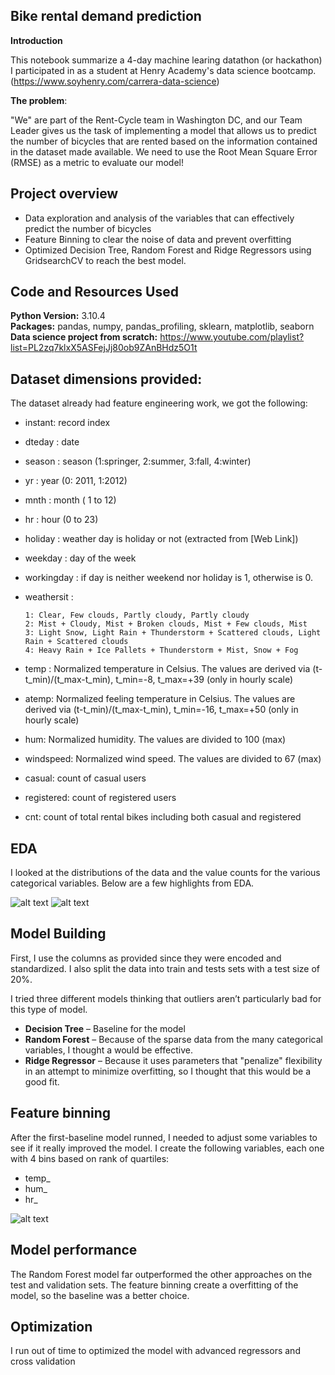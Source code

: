 ## Bike rental demand prediction
<b>Introduction</b>

This notebook summarize a 4-day machine learing datathon (or hackathon) I participated in as a student at Henry Academy's data science bootcamp.(https://www.soyhenry.com/carrera-data-science)

<b>The problem</b>:

"We" are part of the Rent-Cycle team in Washington DC, and our Team Leader gives us the task of implementing a model that allows us to predict the number of bicycles that are rented based on the information contained in the dataset made available.
We need to use the Root Mean Square Error (RMSE) as a metric to evaluate our model!

## Project overview
* Data exploration and analysis of the variables that can effectively predict the number of bicycles 
* Feature Binning to clear the noise of data and prevent overfitting
* Optimized Decision Tree, Random Forest and Ridge Regressors using GridsearchCV to reach the best model. 


## Code and Resources Used 
**Python Version:** 3.10.4  
**Packages:** pandas, numpy, pandas_profiling, sklearn, matplotlib, seaborn  
**Data science project from scratch:** https://www.youtube.com/playlist?list=PL2zq7klxX5ASFejJj80ob9ZAnBHdz5O1t  


## Dataset dimensions provided:
The dataset already had feature engineering work, we got the following:

* instant: record index
* dteday : date
* season : season (1:springer, 2:summer, 3:fall, 4:winter)
* yr : year (0: 2011, 1:2012)
* mnth : month ( 1 to 12)
* hr : hour (0 to 23)
* holiday : weather day is holiday or not (extracted from [Web Link])
* weekday : day of the week
* workingday : if day is neither weekend nor holiday is 1, otherwise is 0.
* weathersit :

      1: Clear, Few clouds, Partly cloudy, Partly cloudy
      2: Mist + Cloudy, Mist + Broken clouds, Mist + Few clouds, Mist
      3: Light Snow, Light Rain + Thunderstorm + Scattered clouds, Light Rain + Scattered clouds
      4: Heavy Rain + Ice Pallets + Thunderstorm + Mist, Snow + Fog
* temp : Normalized temperature in Celsius. The values are derived via (t-t_min)/(t_max-t_min), t_min=-8, t_max=+39 (only in hourly scale)
* atemp: Normalized feeling temperature in Celsius. The values are derived via (t-t_min)/(t_max-t_min), t_min=-16, t_max=+50 (only in hourly scale)
* hum: Normalized humidity. The values are divided to 100 (max)
* windspeed: Normalized wind speed. The values are divided to 67 (max)
* casual: count of casual users
* registered: count of registered users
* cnt: count of total rental bikes including both casual and registered

## EDA
I looked at the distributions of the data and the value counts for the various categorical variables. Below are a few highlights from EDA. 

![alt text](https://github.com/cvillarragamo/Datathon-Bike-Rental-ML/blob/main/figures/linear_correlation.png "linear correlation")
![alt text](https://github.com/cvillarragamo/Datathon-Bike-Rental-ML/blob/main/figures/distributions.png "Distribution")

## Model Building 

First, I use the columns as provided since they were encoded and standardized. I also split the data into train and tests sets with a test size of 20%.   

I tried three different models thinking that outliers aren’t particularly bad for this type of model.   

*	**Decision Tree** – Baseline for the model
*	**Random Forest** – Because of the sparse data from the many categorical variables, I thought a would be effective.
*	**Ridge Regressor** – Because it uses parameters that "penalize" flexibility in an attempt to minimize overfitting, so I thought that this would be a good fit. 

## Feature binning
After the first-baseline model runned, I needed to adjust some variables to see if it really improved the model. I create the following variables, each one with 4 bins based on rank of quartiles:

* temp_ 
* hum_
* hr_

![alt text](https://github.com/cvillarragamo/Datathon-Bike-Rental-ML/blob/main/figures/featured.png "Feature binning")

## Model performance
The Random Forest model far outperformed the other approaches on the test and validation sets. 
The feature binning create a overfitting of the model, so the baseline was a better choice.


## Optimization 
I run out of time to optimized the model with advanced regressors and cross validation
